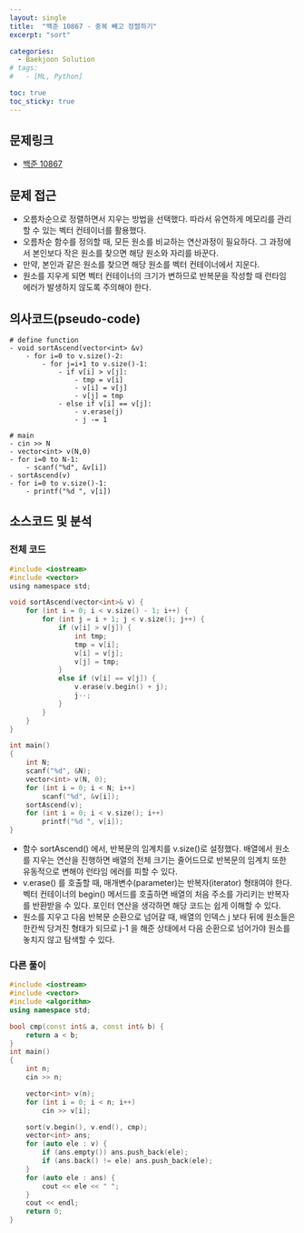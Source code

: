```yaml
---
layout: single
title:  "백준 10867 - 중복 빼고 정렬하기"
excerpt: "sort"

categories:
  - Baekjoon Solution
# tags:
#   - [ML, Python]

toc: true
toc_sticky: true
---
```


## 문제링크

- [백준 10867](https://www.acmicpc.net/problem/10867)

## 문제 접근

- 오름차순으로 정렬하면서 지우는 방법을 선택했다. 따라서 유연하게 메모리를 관리할 수 있는 벡터 컨테이너를 활용했다.
- 오름차순 함수를 정의할 때, 모든 원소를 비교하는 연산과정이 필요하다. 그 과정에서 본인보다 작은 원소를 찾으면 해당 원소와 자리를 바꾼다.
- 만약, 본인과 같은 원소를 찾으면 해당 원소를 벡터 컨테이너에서 지운다.
- 원소를 지우게 되면 벡터 컨테이너의 크기가 변하므로 반복문을 작성할 때 런타임 에러가 발생하지 않도록 주의해야 한다.

## 의사코드(pseudo-code)

```
# define function
- void sortAscend(vector<int> &v)
	- for i=0 to v.size()-2:
		- for j=i+1 to v.size()-1:
			- if v[i] > v[j]:
				- tmp = v[i]
				- v[i] = v[j]
				- v[j] = tmp
			- else if v[i] == v[j]:
				- v.erase(j)
				- j -= 1

# main
- cin >> N
- vector<int> v(N,0)
- for i=0 to N-1:
	- scanf("%d", &v[i])
- sortAscend(v)
- for i=0 to v.size()-1:
	- printf("%d ", v[i])

```

## 소스코드 및 분석

### 전체 코드

```c
#include <iostream>
#include <vector>
using namespace std;

void sortAscend(vector<int>& v) {
	for (int i = 0; i < v.size() - 1; i++) {
		for (int j = i + 1; j < v.size(); j++) {
			if (v[i] > v[j]) {
				int tmp;
				tmp = v[i];
				v[i] = v[j];
				v[j] = tmp;
			}
			else if (v[i] == v[j]) {
				v.erase(v.begin() + j);
				j--;
			}
		}
	}
}

int main()
{
	int N;
	scanf("%d", &N);
	vector<int> v(N, 0);
	for (int i = 0; i < N; i++)
		scanf("%d", &v[i]);
	sortAscend(v);
	for (int i = 0; i < v.size(); i++)
		printf("%d ", v[i]);
}
```

- 함수 sortAscend() 에서, 반복문의 임계치를 v.size()로 설정했다. 배열에서 원소를 지우는 연산을 진행하면 배열의 전체 크기는 줄어드므로 반복문의 임계치 또한 유동적으로 변해야 런타임 에러를 피할 수 있다.
- v.erase() 를 호출할 때, 매개변수(parameter)는 반복자(iterator) 형태여야 한다. 벡터 컨테이너의 begin() 메서드를 호출하면 배열의 처음 주소를 가리키는 반복자를 반환받을 수 있다. 포인터 연산을 생각하면 해당 코드는 쉽게 이해할 수 있다.
- 원소를 지우고 다음 반복문 순환으로 넘어갈 때, 배열의 인덱스 j 보다 뒤에 원소들은 한칸씩 당겨진 형태가 되므로 j-1 을 해준 상태에서 다음 순환으로 넘어가야 원소를 놓치지 않고 탐색할 수 있다.

### 다른 풀이
```c++
#include <iostream>
#include <vector>
#include <algorithm>
using namespace std;

bool cmp(const int& a, const int& b) {
	return a < b;
}
int main()
{
	int n;
	cin >> n;

	vector<int> v(n);
	for (int i = 0; i < n; i++)
		cin >> v[i];

	sort(v.begin(), v.end(), cmp);
	vector<int> ans;
	for (auto ele : v) {
		if (ans.empty()) ans.push_back(ele);
		if (ans.back() != ele) ans.push_back(ele);
	}
	for (auto ele : ans) {
		cout << ele << " ";
	}
	cout << endl;
	return 0;
}

```